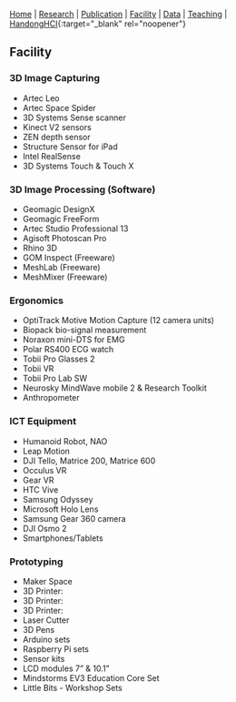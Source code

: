 [Home](README.md) | [Research](research.md) | [Publication](publication.md) | [Facility](facility.md) | [Data](data.md) | [Teaching](teaching.md) | [HandongHCI](https://handonghci.github.io){:target="_blank" rel="noopener"}

## Facility

### 3D Image Capturing
- Artec Leo
- Artec Space Spider
- 3D Systems Sense scanner
- Kinect V2 sensors
- ZEN depth sensor
- Structure Sensor for iPad
- Intel RealSense
- 3D Systems Touch & Touch X

### 3D Image Processing (Software)
- Geomagic DesignX
- Geomagic FreeForm
- Artec Studio Professional 13
- Agisoft Photoscan Pro
- Rhino 3D
- GOM Inspect (Freeware)
- MeshLab (Freeware)
- MeshMixer (Freeware)

### Ergonomics
- OptiTrack Motive Motion Capture (12 camera units)
- Biopack bio-signal measurement
- Noraxon mini-DTS for EMG
- Polar RS400 ECG watch
- Tobii Pro Glasses 2
- Tobii VR
- Tobii Pro Lab SW
- Neurosky MindWave mobile 2 & Research Toolkit
- Anthropometer

### ICT Equipment
- Humanoid Robot, NAO
- Leap Motion
- DJI Tello, Matrice 200, Matrice 600
- Occulus VR
- Gear VR
- HTC Vive
- Samsung Odyssey
- Microsoft Holo Lens
- Samsung Gear 360 camera
- DJI Osmo 2
- Smartphones/Tablets

### Prototyping
- Maker Space
- 3D Printer: 
- 3D Printer: 
- 3D Printer: 
- Laser Cutter
- 3D Pens
- Arduino sets
- Raspberry Pi sets
- Sensor kits
- LCD modules 7” & 10.1”
- Mindstorms EV3 Education Core Set
- Little Bits - Workshop Sets
